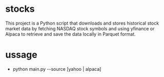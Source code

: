 # stocks

This project is a Python script that downloads and stores historical stock market data by fetching NASDAQ stock symbols and using yfinance or Alpaca to retrieve and save the data locally in Parquet format.

# ussage

- python main.py --source [yahoo | alpaca]